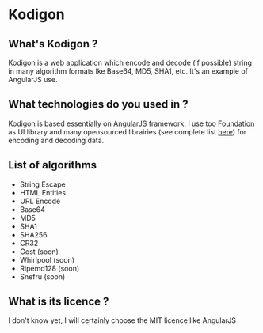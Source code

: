Kodigon
===============

What's Kodigon ?
----------------
Kodigon is a web application which encode and decode (if possible) string in many algorithm formats lke Base64, MD5, SHA1, etc. It's an example of AngularJS use.


What technologies do you used in ?
----------------------------------
Kodigon is based essentially on [AngularJS] framework. I use too [Foundation] as UI library and many opensourced librairies (see complete list [here]) for encoding and decoding data.


List of algorithms
------------------
  - String Escape
  - HTML Entities
  - URL Encode
  - Base64
  - MD5
  - SHA1
  - SHA256
  - CR32
  - Gost (soon)
  - Whirlpool (soon)
  - Ripemd128 (soon)
  - Snefru (soon)


What is its licence ?
---------------------
I don't know yet, I will certainly choose the MIT licence like AngularJS

  [AngularJS]: http://www.angularjs.org
  [Foundation]: http://foundation.zurb.com
  [here]: #